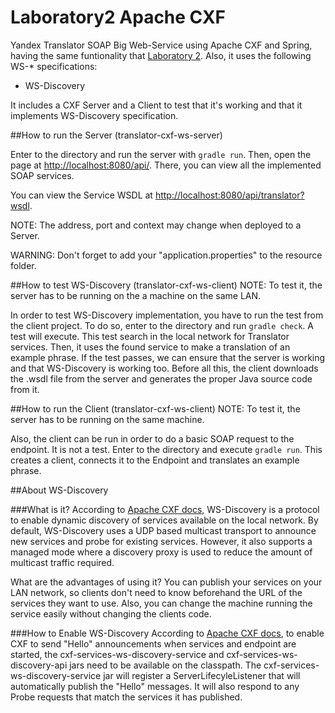 # Laboratory2 Apache CXF
Yandex Translator SOAP Big Web-Service using Apache CXF and Spring, having the same funtionality that [Laboratory 2](https://github.com/UNIZAR-30246-WebEngineering/big-ws).
Also, it uses the following WS-* specifications:
* WS-Discovery

It includes a CXF Server and a Client to test that it's working and that it implements WS-Discovery specification.

##How to run the Server (translator-cxf-ws-server)

Enter to the directory and run the server with ```gradle run```. Then, open the page at [http://localhost:8080/api/](http://localhost:8080/services). There, you can view all the implemented SOAP services.

You can view the Service WSDL at [http://localhost:8080/api/translator?wsdl](http://localhost:8080/services/translator?wsdl). 

NOTE: The address, port and context may change when deployed to a Server.

WARNING: Don't forget to add your "application.properties" to the resource folder.

##How to test WS-Discovery (translator-cxf-ws-client)
NOTE: To test it, the server has to be running on the a machine on the same LAN.

In order to test WS-Discovery implementation, you have to run the test from the client project.
To do so, enter to the directory and run ```gradle check```. A test will execute. This test search in the local network for Translator services. Then, it uses the found service to make a translation of an example phrase. If the test passes, we can ensure that the server is working and that WS-Discovery is working too.
Before all this, the client downloads the .wsdl file from the server and generates the proper Java source code from it.

##How to run the Client (translator-cxf-ws-client)
NOTE: To test it, the server has to be running on the same machine.

Also, the client can be run in order to do a basic SOAP request to the endpoint. It is not a test.
Enter to the directory and execute ```gradle run```. This creates a client, connects it to the Endpoint and translates an example phrase.


##About WS-Discovery

###What is it?
According to [Apache CXF docs](http://cxf.apache.org/docs/ws-discovery.html),
WS-Discovery is a protocol to enable dynamic discovery of services available on the local network.
By default, WS-Discovery uses a UDP based multicast transport to announce new services and probe 
for existing services. However, it also supports a managed mode where a discovery proxy is used
to reduce the amount of multicast traffic required.

What are the advantages of using it? You can publish your services on your LAN network, so clients don't need to know beforehand the URL of the services they want to use. Also, you can change the machine running the service easily without changing the clients code.

###How to Enable WS-Discovery
According to [Apache CXF docs](http://cxf.apache.org/docs/ws-discovery.html), to enable CXF to send "Hello" announcements when services and endpoint are started, 
the cxf-services-ws-discovery-service and cxf-services-ws-discovery-api jars need to be available on the classpath. 
The cxf-services-ws-discovery-service jar will register a ServerLifecyleListener that will automatically publish 
the "Hello" messages. It will also respond to any Probe requests that match the services it has published.


